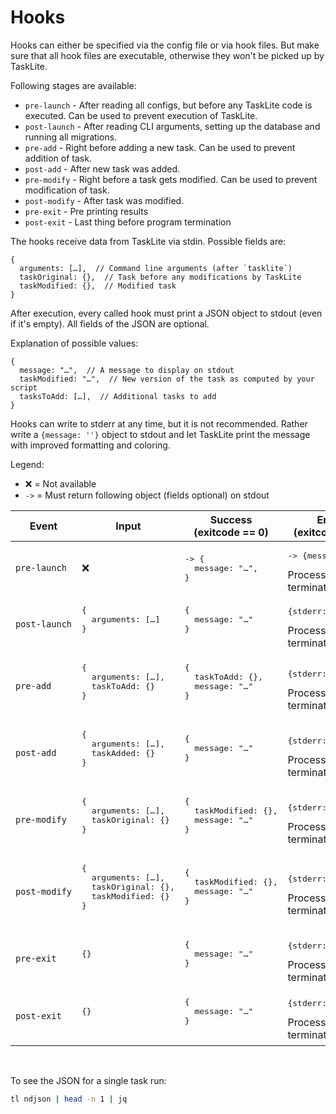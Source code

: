 # Hooks

Hooks can either be specified via the config file
or via hook files.
But make sure that all hook files are executable,
otherwise they won't be picked up by TaskLite.

Following stages are available:

- `pre-launch` - After reading all configs,
    but before any TaskLite code is executed.
    Can be used to prevent execution of TaskLite.
- `post-launch` - After reading CLI arguments,
    setting up the database and running all migrations.
- `pre-add` - Right before adding a new task.
    Can be used to prevent addition of task.
- `post-add` - After new task was added.
- `pre-modify` - Right before a task gets modified.
    Can be used to prevent modification of task.
- `post-modify` - After task was modified.
- `pre-exit` - Pre printing results
- `post-exit` - Last thing before program termination

<!--
TODO:
- `pre-delete`
- `post-delete`
- `pre-review`
- `post-review`
-->

The hooks receive data from TaskLite via stdin.
Possible fields are:

```json5
{
  arguments: […],  // Command line arguments (after `tasklite`)
  taskOriginal: {},  // Task before any modifications by TaskLite
  taskModified: {},  // Modified task
}
```

After execution, every called hook must print a JSON object to stdout
(even if it's empty).
All fields of the JSON are optional.

Explanation of possible values:

```json5
{
  message: "…",  // A message to display on stdout
  taskModified: "…",  // New version of the task as computed by your script
  tasksToAdd: […],  // Additional tasks to add
}
```

Hooks can write to stderr at any time, but it is not recommended.
Rather write a `{message: ''}` object to stdout and
let TaskLite print the message with improved formatting and coloring.

Legend:

- ❌ = Not available
- `->` = Must return following object (fields optional) on stdout


<small>
<table>
  <thead>
    <tr>
      <th>Event</th>
      <th>Input</th>
      <th>Success<br>(exitcode == 0)</th>
      <th>Error<br>(exitcode != 0)</th>
    </tr>
  </thead>
  <tbody>
    <tr>
      <td><code>pre&#8209;launch</code></td>
      <td>❌</td>
      <td><pre>
-> {
  message: "…",
}</pre></td>
      <td>
        <pre>-> {message: "…"}</pre>
        Processing terminates
      </td>
    </tr>
    <tr>
      <td><code>post&#8209;launch</code></td>
      <td><pre>
{
  arguments: […]
}
      </pre></td>
      <td><pre>
{
  message: "…"
}
      </pre></td>
      <td>
        <pre>{stderr: "…"}</pre>
        Processing terminates
      </td>
    </tr>
    <tr>
      <td><code>pre&#8209;add</code></td>
      <td><pre>
{
  arguments: […],
  taskToAdd: {}
}
      </pre></td>
      <td><pre>
{
  taskToAdd: {},
  message: "…"
}
      </pre></td>
      <td>
        <pre>{stderr: "…"}</pre>
        Processing terminates
      </td>
    </tr>
    <tr>
      <td><code>post&#8209;add</code></td>
      <td><pre>
{
  arguments: […],
  taskAdded: {}
}
      </pre></td>
      <td><pre>
{
  message: "…"
}
      </pre></td>
      <td>
        <pre>{stderr: "…"}</pre>
        Processing terminates
      </td>
    </tr>
    <tr>
      <td><code>pre&#8209;modify</code></td>
      <td><pre>
{
  arguments: […],
  taskOriginal: {}
}
      </pre></td>
      <td><pre>
{
  taskModified: {},
  message: "…"
}
      </pre></td>
      <td>
        <pre>{stderr: "…"}</pre>
        Processing terminates
      </td>
    </tr>
    <tr>
      <td><code>post&#8209;modify</code></td>
      <td><pre>
{
  arguments: […],
  taskOriginal: {},
  taskModified: {}
}
      </pre></td>
      <td><pre>
{
  taskModified: {},
  message: "…"
}
      </pre></td>
      <td>
        <pre>{stderr: "…"}</pre>
        Processing terminates
      </td>
    </tr>
    <tr>
      <td><code>pre&#8209;exit</code></td>
      <td><pre>
{}
      </pre></td>
      <td><pre>
{
  message: "…"
}
      </pre></td>
      <td>
        <pre>{stderr: "…"}</pre>
        Processing terminates
      </td>
    </tr>
    <tr>
      <td><code>post&#8209;exit</code></td>
      <td><pre>
{}
      </pre></td>
      <td><pre>
{
  message: "…"
}
      </pre></td>
      <td>
        <pre>{stderr: "…"}</pre>
        Processing terminates
      </td>
    </tr>
  </tbody>
</table>
</small>

&nbsp;


To see the JSON for a single task run:

```sh
tl ndjson | head -n 1 | jq
```
